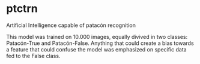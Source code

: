 # ptctrn
Artificial Intelligence capable of patacón recognition 

This model was trained on 10.000 images, equally divived in two classes: Patacón-True and Patacón-False. 
Anything that could create a bias towards a feature that could confuse the model was emphasized on specific data fed to the False class.
